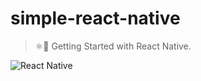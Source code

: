 # simple-react-native

> ⚛️📱  Getting Started with React Native.

![React Native](http://www.appcoda.com/wp-content/uploads/2015/04/react-native.png)
